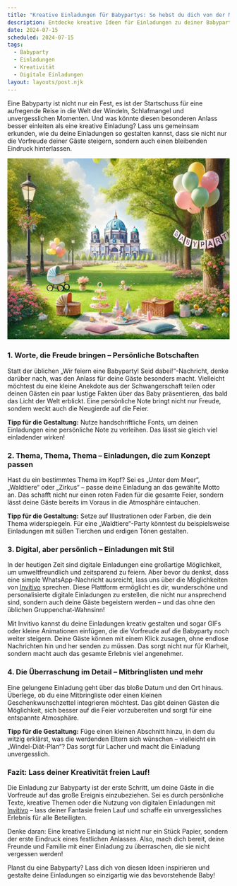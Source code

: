```yaml
---
title: "Kreative Einladungen für Babypartys: So hebst du dich von der Masse ab!"
description: Entdecke kreative Ideen für Einladungen zu deiner Babyparty, die Vorfreude wecken und deine Gäste begeistern. Lass dich inspirieren, auch mit digitalen Einladungen von Invitivo.
date: 2024-07-15
scheduled: 2024-07-15
tags:
  - Babyparty
  - Einladungen
  - Kreativität
  - Digitale Einladungen
layout: layouts/post.njk
---
```


Eine Babyparty ist nicht nur ein Fest, es ist der Startschuss für eine aufregende Reise in die Welt der Windeln, Schlafmangel und unvergesslichen Momenten. Und was könnte diesen besonderen Anlass besser einleiten als eine kreative Einladung? Lass uns gemeinsam erkunden, wie du deine Einladungen so gestalten kannst, dass sie nicht nur die Vorfreude deiner Gäste steigern, sondern auch einen bleibenden Eindruck hinterlassen.

![Kreative Babyparty Einladung](/img/picnic-park.webp)

### 1. **Worte, die Freude bringen – Persönliche Botschaften**

Statt der üblichen „Wir feiern eine Babyparty! Seid dabei!“-Nachricht, denke darüber nach, was den Anlass für deine Gäste besonders macht. Vielleicht möchtest du eine kleine Anekdote aus der Schwangerschaft teilen oder deinen Gästen ein paar lustige Fakten über das Baby präsentieren, das bald das Licht der Welt erblickt. Eine persönliche Note bringt nicht nur Freude, sondern weckt auch die Neugierde auf die Feier.

**Tipp für die Gestaltung:** Nutze handschriftliche Fonts, um deinen Einladungen eine persönliche Note zu verleihen. Das lässt sie gleich viel einladender wirken!

### 2. **Thema, Thema, Thema – Einladungen, die zum Konzept passen**

Hast du ein bestimmtes Thema im Kopf? Sei es „Unter dem Meer“, „Waldtiere“ oder „Zirkus“ – passe deine Einladung an das gewählte Motto an. Das schafft nicht nur einen roten Faden für die gesamte Feier, sondern lässt deine Gäste bereits im Voraus in die Atmosphäre eintauchen.

**Tipp für die Gestaltung:** Setze auf Illustrationen oder Farben, die dein Thema widerspiegeln. Für eine „Waldtiere“-Party könntest du beispielsweise Einladungen mit süßen Tierchen und erdigen Tönen gestalten.

### 3. **Digital, aber persönlich – Einladungen mit Stil**

In der heutigen Zeit sind digitale Einladungen eine großartige Möglichkeit, um umweltfreundlich und zeitsparend zu feiern. Aber bevor du denkst, dass eine simple WhatsApp-Nachricht ausreicht, lass uns über die Möglichkeiten von [Invitivo](https://invitivo.com/) sprechen. Diese Plattform ermöglicht es dir, wunderschöne und personalisierte digitale Einladungen zu erstellen, die nicht nur ansprechend sind, sondern auch deine Gäste begeistern werden – und das ohne den üblichen Gruppenchat-Wahnsinn!

Mit Invitivo kannst du deine Einladungen kreativ gestalten und sogar GIFs oder kleine Animationen einfügen, die die Vorfreude auf die Babyparty noch weiter steigern. Deine Gäste können mit einem Klick zusagen, ohne endlose Nachrichten hin und her senden zu müssen. Das sorgt nicht nur für Klarheit, sondern macht auch das gesamte Erlebnis viel angenehmer.

### 4. **Die Überraschung im Detail – Mitbringlisten und mehr**

Eine gelungene Einladung geht über das bloße Datum und den Ort hinaus. Überlege, ob du eine Mitbringliste oder einen kleinen Geschenkwunschzettel integrieren möchtest. Das gibt deinen Gästen die Möglichkeit, sich besser auf die Feier vorzubereiten und sorgt für eine entspannte Atmosphäre.

**Tipp für die Gestaltung:** Füge einen kleinen Abschnitt hinzu, in dem du witzig erklärst, was die werdenden Eltern sich wünschen – vielleicht ein „Windel-Diät-Plan“? Das sorgt für Lacher und macht die Einladung unvergesslich.

### **Fazit: Lass deiner Kreativität freien Lauf!**

Die Einladung zur Babyparty ist der erste Schritt, um deine Gäste in die Vorfreude auf das große Ereignis einzubeziehen. Sei es durch persönliche Texte, kreative Themen oder die Nutzung von digitalen Einladungen mit [Invitivo](https://invitivo.com/) – lass deiner Fantasie freien Lauf und schaffe ein unvergessliches Erlebnis für alle Beteiligten.

Denke daran: Eine kreative Einladung ist nicht nur ein Stück Papier, sondern der erste Eindruck eines festlichen Anlasses. Also, mach dich bereit, deine Freunde und Familie mit einer Einladung zu überraschen, die sie nicht vergessen werden!

Planst du eine Babyparty? Lass dich von diesen Ideen inspirieren und gestalte deine Einladungen so einzigartig wie das bevorstehende Baby!

